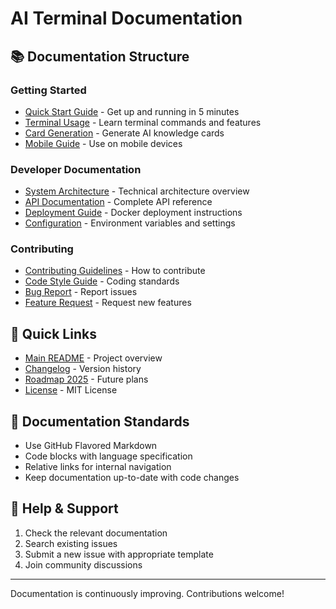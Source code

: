 # AI Terminal Documentation

## 📚 Documentation Structure

### Getting Started
- [Quick Start Guide](./user-guides/quickstart.md) - Get up and running in 5 minutes
- [Terminal Usage](./user-guides/terminal-usage.md) - Learn terminal commands and features
- [Card Generation](./user-guides/card-generation.md) - Generate AI knowledge cards
- [Mobile Guide](./user-guides/mobile-guide.md) - Use on mobile devices

### Developer Documentation
- [System Architecture](./architecture/system-architecture.md) - Technical architecture overview
- [API Documentation](./api/README.md) - Complete API reference
- [Deployment Guide](./deployment/docker.md) - Docker deployment instructions
- [Configuration](./deployment/configuration.md) - Environment variables and settings

### Contributing
- [Contributing Guidelines](./contributing/CONTRIBUTING.md) - How to contribute
- [Code Style Guide](./contributing/code-style.md) - Coding standards
- [Bug Report](./contributing/bug-report.md) - Report issues
- [Feature Request](./contributing/feature-request.md) - Request new features

## 🔗 Quick Links

- [Main README](../README.md) - Project overview
- [Changelog](../CHANGELOG.md) - Version history
- [Roadmap 2025](../ROADMAP_2025.md) - Future plans
- [License](../LICENSE) - MIT License

## 📝 Documentation Standards

- Use GitHub Flavored Markdown
- Code blocks with language specification
- Relative links for internal navigation
- Keep documentation up-to-date with code changes

## 🤝 Help & Support

1. Check the relevant documentation
2. Search existing issues
3. Submit a new issue with appropriate template
4. Join community discussions

---

Documentation is continuously improving. Contributions welcome!